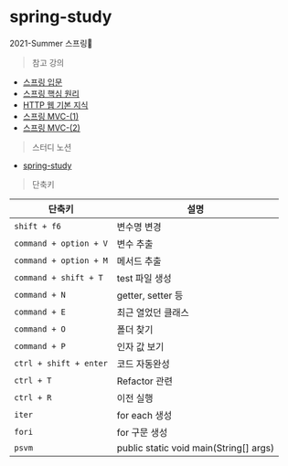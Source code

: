 # spring-study
2021-Summer 스프링🌱

> 참고 강의  

- [스프링 입문](https://www.inflearn.com/course/%EC%8A%A4%ED%94%84%EB%A7%81-%EC%9E%85%EB%AC%B8-%EC%8A%A4%ED%94%84%EB%A7%81%EB%B6%80%ED%8A%B8)
- [스프링 핵심 원리](https://www.inflearn.com/course/%EC%8A%A4%ED%94%84%EB%A7%81-%ED%95%B5%EC%8B%AC-%EC%9B%90%EB%A6%AC-%EA%B8%B0%EB%B3%B8%ED%8E%B8)
- [HTTP 웹 기본 지식](https://www.inflearn.com/course/http-%EC%9B%B9-%EB%84%A4%ED%8A%B8%EC%9B%8C%ED%81%AC)
- [스프링 MVC-(1)](https://www.inflearn.com/course/%EC%8A%A4%ED%94%84%EB%A7%81-mvc-1)
- [스프링 MVC-(2)](https://www.inflearn.com/course/%EC%8A%A4%ED%94%84%EB%A7%81-mvc-2)

> 스터디 노션    

- [spring-study](https://www.notion.so/Spring-Study-5f739e3c70ca4d859a50a4758825e485)

> 단축키 

|단축키|설명|
|------|---|
|`shift + f6`|변수명 변경 |  
|`command + option + V` | 변수 추출  |
|`command + option + M` |메서드 추출  |
|`command + shift + T` |test 파일 생성  |
|`command + N` | getter, setter 등   |
|`command + E`| 최근 열었던 클래스|
|`command + O` | 폴더 찾기|  
|`command + P`| 인자 값 보기 | 
|`ctrl + shift + enter`| 코드 자동완성  |
|`ctrl + T` | Refactor 관련 |
|`ctrl + R`| 이전 실행|
|`iter`|for each 생성|
|`fori`|for 구문 생성|
|`psvm`|public static void main(String[] args)|



